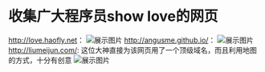 # 收集广大程序员show love的网页

<http://love.haofly.net>：
![展示图片](https://github.com/haoflynet/show_LOVE/blob/master/images/show1.jpg)
<http://angusme.github.io/>：
![展示图片](https://github.com/haoflynet/show_LOVE/blob/master/images/show2.png)
<http://liumeijun.com/>: 这位大神直接为该网页用了一个顶级域名，而且利用地图的方式，十分有创意
![展示图片](https://github.com/haoflynet/show_LOVE/blob/master/images/show3.png)

